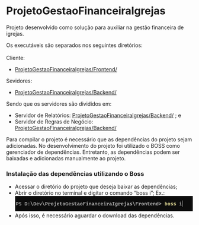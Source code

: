 # ProjetoGestaoFinanceiraIgrejas

Projeto desenvolvido como solução para auxiliar na gestão financeira de igrejas.

Os executáveis são separados nos seguintes diretórios: </br>
</br>
Cliente:

- [ProjetoGestaoFinanceiraIgrejas/Frontend/](https://github.com/EduardoSilvaFeitosa/ProjetoGestaoFinanceiraIgrejas/tree/main/Frontend)

Sevidores:

- [ProjetoGestaoFinanceiraIgrejas/Backend/](https://github.com/EduardoSilvaFeitosa/ProjetoGestaoFinanceiraIgrejas/tree/main/Backend)

Sendo que os servidores são divididos em:

- Servidor de Relatórios: [ProjetoGestaoFinanceiraIgrejas/Backend/](https://github.com/EduardoSilvaFeitosa/ProjetoGestaoFinanceiraIgrejas/tree/main/Backend/Reports) ; e
- Servidor de Regras de Negócio: [ProjetoGestaoFinanceiraIgrejas/Backend/](https://github.com/EduardoSilvaFeitosa/ProjetoGestaoFinanceiraIgrejas/tree/main/Backend/Business)

Para compilar o projeto é necessário que as dependências do projeto sejam adicionadas. No desenvolvimento do projeto foi utilizado o BOSS como gerenciador de dependências. Entretanto, as dependências podem ser baixadas e adicionadas manualmente ao projeto.
</br>

### Instalação das dependências utilizando o Boss 

- Acessar o diretório do projeto que deseja baixar as dependências;
- Abrir o diretório no terminal e digitar o comando “boss i”;
  Ex.:
  ![Alt text](image.png)
- Após isso, é necessário aguardar o download das dependências.
